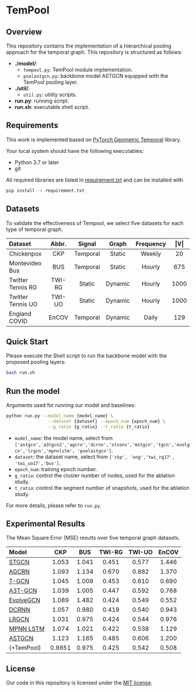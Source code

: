 # TemPool

## Overview

This repository contains the implementation of a hierarchical pooling approach for the temporal graph. This repository is structured as follows:

- **./model/**: 
    - ```tempool.py```: TemPool module implementation.
    - ```poolastgcn.py```:  backbone model ASTGCN equipped with the TemPool pooling layer.
- **./util/**: 
    - ```util.py```: utility scripts.
- **run.py**: running script.
- **run.sh**: executable shell script.

## Requirements

This work is implemented based on [PyTorch Geometric Temporal](https://github.com/benedekrozemberczki/pytorch_geometric_temporal) library.

Your local system should have the following executables:

- Python 3.7 or later
- git

All required libraries are listed in [requirement.txt](./requirement.txt) and can be installed with

```bash
pip install -r requirement.txt
```

## Datasets

To validate the effectiveness of Tempool, we select five datasets for each type of temporal graph.

   |  Dataset   | Abbr.  | Signal | Graph | Frequency | \|V\| |
   |  :----  | :----: | :----: | :----: | :----: | :----: |
   | Chickenpox         | CKP    | Temporal  | Static | Weekly  | 20 |
   | Montevideo Bus     | BUS    | Temporal  | Static | Hourly  | 675 |
   | Twitter Tennis RG  | TWI-RG | Static    | Dynamic | Hourly | 1000 |
   | Twitter Tennis UO  | TWI-UO | Static    | Dynamic | Hourly | 1000 |
   | England COVID      | EnCOV  | Temporal  | Dynamic | Daily  | 129 |

## Quick Start

Please execute the Shell script to run the backbone model with the proposed pooling layers:

```bash
bash run.sh
```

## Run the model

Arguments used for running our model and baselines:

```bash
python run.py --model_name {model_name} \
                --dataset {dataset} --epoch_num {epoch_num} \
                --g_ratio {g_ratio} --t_ratio {t_ratio}
```

   - ```model_name```: the model name, select from ```['astgcn','a3tgcn2','agcrn','dcrnn','stconv','mstgcn','tgcn','evolgcn','lrgcn','mpnnlstm', 'poolastgcn']```.
   - ```dataset```: the dataset name, select from ```['ckp', 'eng','twi_rg17', 'twi_uo17','bus']```.
   - ```epoch_num```: training epoch number.
   - ```g_ratio```: control the cluster number of nodes, used for the ablation study.
   - ```t_ratio```: control the segment number of snapshots, used for the ablation study.
   
   For more details, please refer to ```run.py```.


## Experimental Results

The Mean Square Error (MSE) results over five temporal graph datasets.

|  Model   | CKP  | BUS | TWI-RG | TWI-UO | EnCOV |
|  :----  | :----: | :----: | :----: | :----: | :----: |
| [STGCN](https://arxiv.org/abs/1709.04875)                     | 1.053 | 1.041 | 0.451 | 0.577 |  1.446 |
| [AGCRN](https://arxiv.org/abs/2007.02842)                     | 1.093 | 1.134 | 0.670 | 0.882 |  1.370 |
| [T-GCN](https://arxiv.org/abs/1811.05320)                     | 1.045 | 1.009 | 0.453 | 0.610 |  0.690 |
| [A3T-GCN](https://arxiv.org/abs/2006.11583)                   | 1.039 | 1.005 | 0.447 | 0.592 |  0.768 |
| [EvolveGCN](https://arxiv.org/abs/1902.10191)                 | 1.089 | 1.482 | 0.424 | 0.549 |  0.552 |
| [DCRNN](https://arxiv.org/abs/1707.01926)                     | 1.057 | 0.980 | 0.419 | 0.540 |  0.943 |
| [LRGCN](https://arxiv.org/abs/1905.03994)                     | 1.031 | 0.975 | 0.424 | 0.544 |  0.976 |
| [MPNN LSTM](https://arxiv.org/abs/2009.08388)                 | 1.074 | 1.021 | 0.422 | 0.538 |  1.129 |
| [ASTGCN](https://ojs.aaai.org/index.php/AAAI/article/view/3881)| 1.123 | 1.165 | 0.485 | 0.606 | 1.200 |
| (+TemPool)             | 0.9851 | 0.975 | 0.425 | 0.542 | 0.508 |


## License

Our code in this repository is licensed under the [MIT license](https://github.com/youngKG/Multi-Granularity-ClinTS/blob/main/LICENSE).

